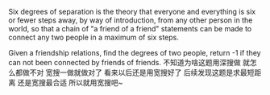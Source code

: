 Six degrees of separation is the theory that everyone and everything is six or fewer steps away, by way of introduction, from any other person in the world, so that a chain of "a friend of a friend" statements can be made to connect any two people in a maximum of six steps.

Given a friendship relations, find the degrees of two people, return -1 if they can not been connected by friends of friends.
不知道为啥这题用深搜做 就怎么都做不对 宽搜一做就做对了 看来以后还是用宽搜好了 后续发现这题是求最短距离 还是宽搜最合适 所以就用宽搜吧~
